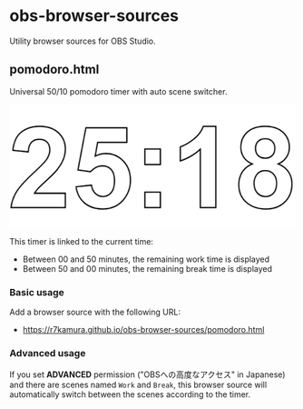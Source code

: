 # obs-browser-sources

Utility browser sources for OBS Studio.

## pomodoro.html

Universal 50/10 pomodoro timer with auto scene switcher.

![](images/pomodoro.png)

This timer is linked to the current time:

- Between 00 and 50 minutes, the remaining work time is displayed
- Between 50 and 00 minutes, the remaining break time is displayed

### Basic usage

Add a browser source with the following URL:

- https://r7kamura.github.io/obs-browser-sources/pomodoro.html

### Advanced usage

If you set **ADVANCED** permission ("OBSへの高度なアクセス" in Japanese) and there are scenes named `Work` and `Break`,
this browser source will automatically switch between the scenes according to the timer.
